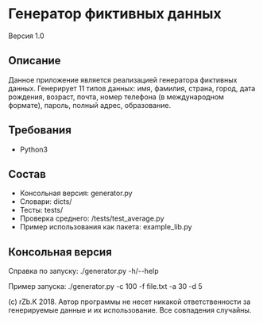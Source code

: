 # Генератор фиктивных данных
Версия 1.0
## Описание
Данное приложение является реализацией генератора фиктивных данных. Генерирует 11 типов данных: имя, фамилия, страна, город, дата рождения, возраст, почта, номер телефона (в международном формате), пароль, полный адрес, образование.
## Требования
* Python3
## Состав
* Консольная версия: generator.py
* Словари: dicts/
* Тесты: tests/
* Проверка среднего: /tests/test_average.py
* Пример использования как пакета: example_lib.py 
## Консольная версия
Справка по запуску: ./generator.py -h/--help

Пример запуска: ./generator.py -c 100 -f file.txt -a 30 -d 5

(c) rZb.K 2018. Автор программы не несет никакой ответственности за генерируемые данные и их использование. Все совпадения случайны.
